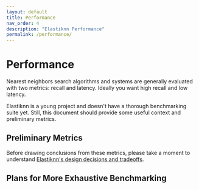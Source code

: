 ```yaml
---
layout: default
title: Performance
nav_order: 4
description: "Elastiknn Performance"
permalink: /performance/
---
```


# Performance

Nearest neighbors search algorithms and systems are generally evaluated with two metrics: recall and latency.
Ideally you want high recall and low latency.

Elastiknn is a young project and doesn't have a thorough benchmarking suite yet.
Still, this document should provide some useful context and preliminary metrics.

## Preliminary Metrics

Before drawing conclusions from these metrics, please take a moment to understand [Elastiknn's design decisions and tradeoffs](/design). 


## Plans for More Exhaustive Benchmarking

